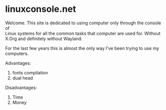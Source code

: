 # linuxconsole.net

Welcome. This site is dedicated to using computer only through the console of  
Linux systems for all the common tasks that computer are used for. Without   
X.Org and definitely without Wayland.  


For the last few years this is almost the only way I've been
trying to use my computers.


Advantages:

1. fonts compilation
2. dual head

Disadvantages:

1. Time
2. Money
